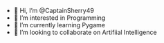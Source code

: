 - 👋 Hi, I’m @CaptainSherry49
- 👀 I’m interested in Programming
- 🌱 I’m currently learning Pygame
- 💞️ I’m looking to collaborate on Artifiial Intelligence

<!---
CaptainSherry49/CaptainSherry49 is a ✨ special ✨ repository because its `README.md` (this file) appears on your GitHub profile.
You can click the Preview link to take a look at your changes.
--->
